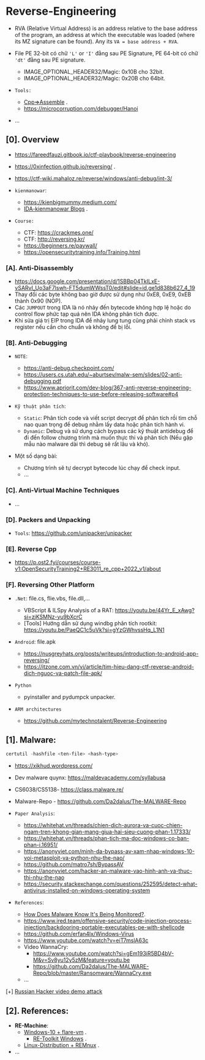 # Reverse-Engineering

- RVA (Relative Virtual Address) is an address relative to the base address of the program, an address at which the executable was loaded (where its MZ signature can be found). Any its `VA = base address + RVA`.
- File PE 32-bit có chữ `'L'` or `'I'` đằng sau PE Signature, PE 64-bit có chữ `'dt'` đằng sau PE signature.

  - IMAGE_OPTIONAL_HEADER32/Magic: 0x10B cho 32bit.
  - IMAGE_OPTIONAL_HEADER32/Magic: 0x20B cho 64bit.

- `Tools:`

  - [Cpp=>Assemble](https://godbolt.org/) .
  - https://microcorruption.com/debugger/Hanoi

- ...

## [0]. Overview

- https://fareedfauzi.gitbook.io/ctf-playbook/reverse-engineering
- https://0xinfection.github.io/reversing/ .
- https://ctf-wiki.mahaloz.re/reverse/windows/anti-debug/int-3/
- `kienmanowar`:

  - https://kienbigmummy.medium.com/
  - [IDA-kienmanowar Blogs](https://kienmanowar.wordpress.com/category/ida-pro-section/ida-tutorials/) .

- `Course:`

  - CTF: https://crackmes.one/
  - CTF: http://reversing.kr/
  - https://beginners.re/paywall/
  - https://opensecuritytraining.info/Training.html

### [A]. Anti-Disassembly

- https://docs.google.com/presentation/d/1SBBp04TkILxE-vSARvI_Uo3aF7lswh-FT5dumWWssT0/edit#slide=id.ge1d838b627_4_19
- Thay đổi các byte không bao giờ được sử dụng như 0xE8, 0xE9, 0xEB thành 0x90 (NOP).
- Các `JUMPOUT` trong IDA là nó nhảy đến bytecode không hợp lệ hoặc do control flow phức tạp quá nên IDA không phân tích được.
- Khi sửa giá trị EIP trong IDA để nhảy lung tung cũng phải chỉnh stack vs register nếu cần cho chuẩn và không để bị lỗi.

### [B]. Anti-Debugging

- `NOTE`:
  - https://anti-debug.checkpoint.com/
  - https://users.cs.utah.edu/~aburtsev/malw-sem/slides/02-anti-debugging.pdf
  - https://www.apriorit.com/dev-blog/367-anti-reverse-engineering-protection-techniques-to-use-before-releasing-software#p4

- `Kỹ thuật phân tích`:
  - `Static`: Phân tích code và viết script decrypt để phân tích rồi tìm chỗ nao quan trọng để debug nhằm lấy data hoặc phân tích hành vi.
  - `Dynamic`: Debug và sử dụng cách bypass các kỹ thuật antidebug để đi đến follow chương trình mà muốn thực thi và phân tích (Nếu gặp mẫu nào malware dài thì debug sẽ rất lâu và khó).

- Một số dạng bài:
  - Chương trình sẽ tự decrypt bytecode lúc chạy để check input.
  - ...

### [C]. Anti-Virtual Machine Techniques

- ...

### [D]. Packers and Unpacking

- `Tools`: https://github.com/unipacker/unipacker

### [E]. Reverse Cpp

- https://p.ost2.fyi/courses/course-v1:OpenSecurityTraining2+RE3011_re_cpp+2022_v1/about

### [F]. Reversing Other Platform

- `.Net`: file.cs, flie.vbs, file.dll,...

  - VBScript & ILSpy Analysis of a RAT: https://youtu.be/44Yr_E_xAwg?si=zjKSMNz-yu9bXcrC
  - [Tools] Hướng dẫn sử dụng windbg phân tích rootkit: https://youtu.be/PaeQC1c5uVk?si=gYzGWhvssHq_L1N1

- `Android`: file.apk

  - https://nusgreyhats.org/posts/writeups/introduction-to-android-app-reversing/
  - https://itzone.com.vn/vi/article/tim-hieu-dang-ctf-reverse-android-dich-nguoc-va-patch-file-apk/

- `Python`

  - pyinstaller and pydumpck unpacker.

- `ARM architectures`

  - https://github.com/mytechnotalent/Reverse-Engineering

## [1]. Malware:

```ps1
certutil -hashfile <ten-file> <hash-type>
```

- https://xikhud.wordpress.com/

- Dev malware quynx: https://maldevacademy.com/syllabusa

- CS6038/CS5138- https://class.malware.re/

- Malware-Repo - https://github.com/Da2dalus/The-MALWARE-Repo

- `Paper Analysis`:

  - https://whitehat.vn/threads/chien-dich-aurora-va-cuoc-chien-ngam-tren-khong-gian-mang-giua-hai-sieu-cuong-phan-1.17333/
  - https://whitehat.vn/threads/phan-tich-ma-doc-windows-co-ban-phan-i.16951/
  - https://anonyviet.com/minh-da-bypass-av-xam-nhap-windows-10-voi-metasploit-va-python-nhu-the-nao/
  - https://github.com/matro7sh/BypassAV
  - https://anonyviet.com/hacker-an-malware-vao-hinh-anh-va-thuc-thi-nhu-the-nao
  - https://security.stackexchange.com/questions/252595/detect-what-antivirus-installed-on-windows-operating-system

- `References`:
  - [How Does Malware Know It's Being Monitored?](https://www.youtube.com/watch?si=0lbLFGG9dlPLZ3PJ&v=5cch_-3NVLk&feature=youtu.be).
  - https://www.ired.team/offensive-security/code-injection-process-injection/backdooring-portable-executables-pe-with-shellcode
  - https://github.com/erfan4lx/Windows-Virus
  - https://www.youtube.com/watch?v=eiT7mslA63c
  - Video WannaCry:
    - https://www.youtube.com/watch?si=gEm193iR5BD4bV-M&v=Sv8yu12y5zM&feature=youtu.be
    - https://github.com/Da2dalus/The-MALWARE-Repo/blob/master/Ransomware/WannaCry.exe
  - ...

[+] [Russian Hacker video demo attack](https://www.youtube.com/watch?v=CV39QzFpJx4)

## [2]. References:

- **RE-Machine**:
  - [Windows-10 + flare-vm](https://github.com/mandiant/flare-vm) .
    - [RE-Toolkit Windows](https://github.com/mentebinaria/retoolkit) .
  - [Linux-Distribution + REMnux](https://remnux.org/) .
- ...
